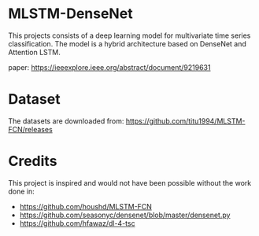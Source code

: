 # MLSTM-DenseNet
This projects consists of a deep learning model for multivariate time series classification.
The model is a hybrid architecture based on DenseNet and Attention LSTM.

paper: https://ieeexplore.ieee.org/abstract/document/9219631

# Dataset
The datasets are downloaded from: https://github.com/titu1994/MLSTM-FCN/releases

# Credits
This project is inspired and would not have been possible without the work done in:
- https://github.com/houshd/MLSTM-FCN
- https://github.com/seasonyc/densenet/blob/master/densenet.py
- https://github.com/hfawaz/dl-4-tsc
